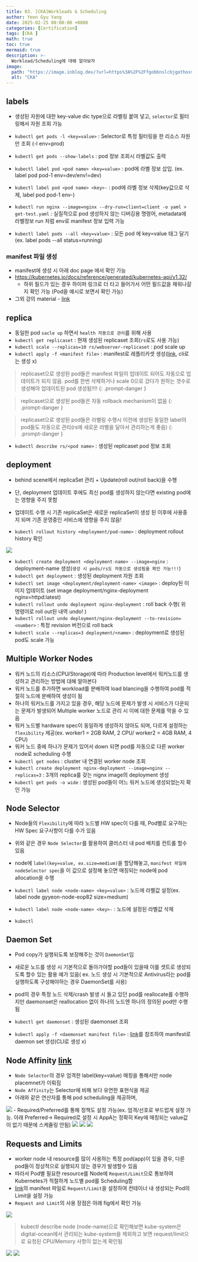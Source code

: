 ```yaml
---
title: 03. [CKA]Workloads & Scheduling
author: Yeon Gyu Yang
date: 2025-02-25 00:00:00 +0800
categories: [Certification]
tags: [CKA ]
math: true
toc: true
mermaid: true
description: >-
  Workload/Scheduling에 대해 알아보자
image:
  path: "https://image.inblog.dev/?url=https%3A%2F%2Ffgobbnslcbjgothosvni.supabase.co%2Fstorage%2Fv1%2Fobject%2Fpublic%2Fimages%2Ffeatured_image%2F2024-08-25T17%3A27%3A36.968Z-4e6c06c4-6921-46e5-9e24-888b926522af&w=750&q=75"
  alt: "CKA"
---
```


## labels
- 생성된 자원에 대한 key-value dic type으로 라벨링 붙여 넣고, `selector`로 필터링해서 자원 조회 가능

- `kubectl get pods -l <key=value>` : Selector로 특정 필터링을 한 리소스 자원만 조회 (-l env=prod)
- `kubectl get pods --show-labels` : pod 정보 조회시 라벨값도 출력
- `kubectl label pod <pod name> <key=value>` : pod에 라벨 정보 삽입. (ex. label pod pod-1 env=dev/env!=dev)
- `kubectl label pod <pod name> <key>-` : pod에 라벨 정보 삭제(key값으로 삭제, label pod pod-1 env-)
- `kubectl run nginx --image=nginx --dry-run=client=client -o yaml > get-test.yaml` : 실질적으로 pod 생성하지 않는 디버깅용 명령어, metadata에 라벨정보 run 처럼 env로 manifest 정보 입력 가능
- `kubectl label pods --all <key=value>` : 모든 pod 에 key=value 태그 달기 (ex. label pods --all status=running)

### manifest 파일 생성
- manifest에 생성 시 아래 doc page 에서 확인 가능
- https://kubernetes.io/docs/reference/generated/kubernetes-api/v1.32/
  - 하위 필드가 있는 경우 하이퍼 링크로 더 타고 들어가서 어떤 필드값을 채워나갈지 확인 가능 (Pod을 예시로 보면서 확인 가능)
- 그외 강의 material - [link](https://github.com/zealvora/certified-kubernetes-administrator/blob/master/Domain%201%20-%20Core%20Concepts/manifest-structure.md)

## replica
- 동일한 pod `sacle up` 하면서 `health 자동으로 관리`를 위해 사용
- `kubectl get replicaset` : 현재 생성된 replicaset 조회(`rs`로도 사용 가능)
- `kubectl scale --replicas=10 rs/webserver-replicaset` : pod scale up
- `kubectl apply -f <manifest file>` : manifest로 레플리카셋 생성([link](https://kubernetes.io/ko/docs/concepts/workloads/controllers/replicaset/), cli로는 생성 x)

> replicaset으로 생성된 pod들은 manifest 파일이 업데이트 되어도 자동으로 업데이트가 되지 않음. pod를 한번 삭제하거나 scale 0으로 갔다가 원하는 갯수로 생성해야 업데이트된  pod 생성됨!!!!
{: .prompt-danger }

> replicaset으로 생성된 pod들은 자동 rollback mechanism이 없음
{: .prompt-danger }

> replicaset으로 생성된 pod들은 라벨링 수행시 이전에 생성된 동일한 label의 pod들도 자동으로 관리(rs에 새로운 라벨을 달아서 관리하는게 좋음)
{: .prompt-danger }

- `kubectl describe rs/<pod name>` : 생성된 replicaset pod 정보 조회
 

## deployment
- behind scene에서 replicaSet 관리 + Update(roll out/roll back)을 수행 
- 단, deployment 업데이트 후에도 최신 pod를 생성하지 않는다면 existing pod에는 영향을 주지 못함
- 업데이트 수행 시 기존 replicaSet은 새로운 replicaSet이 생성 된 이후에 사용중지 되며 기존 운영중인 서비스에 영향을 주지 않음!

- `kubectl rollout history <deployment/pod-name>` : deployment rollout history 확인

<img src="/assets/img/post/cka/2.png">

- `kubectl create deployment <deployment-name> --image=nginx` : deployment-name 생성(`생성 시 pods/rs도 자동으로 생성됨을 확인 가능!!!`)
- `kubectl get deployment` : 생성된 deployment 자원 조회
- `kubectl set image <deployment/deployment-name> <image>` : deploy된 이미지 업데이트 (set image deployment/nginx-deployment nginx=httpd:latest)
- `kubectl rollout undo deployment nginx-deployment` : roll back 수행( 위 명령어로 roll out된 내역 undo! )
- `kubectl rollout undo deployment/nginx-deployment --to-revision=<number>` : 특정 revision 버전으로 roll back
- `kubectl scale --replicas=3 deployment/<name>` : deployment로 생성된 pod도 scale 가능

## Multiple Worker Nodes
- 워커 노드의 리소스(CPU/Storage)에 따라 Production level에서 워커노드를 생성하고 관리하는 방법에 대해 알아본다
- 워커 노드를 추가하면 workload를 분배하여 load blancing을 수행하여 pod를 적절히 노드에 분배하여 생성이 됨
- 하나의 워커노드를 가지고 있을 경우, 해당 노드에 문제가 발생 시 서비스가 다운되는 문제가 발생되어 Multiple worker 노드로 관리 시 이에 대한 문제를 막을 수 있음
- 워커 노드별 hardware spec이 동일하게 생성하지 않아도 되며, 다르게 설정하는 `flexibility` 제공(ex. worker1 = 2GB RAM, 2 CPU/ worker2 = 4GB RAM, 4 CPU)
- 워커 노드 중에 하나가 문제가 있어서 down 되면 pod를 자동으로 다른 worker node로 scheduling 수행
- `kubectl get nodes` : cluster 내 연결된 worker node 조회
- `kubectl create deployment nginx-deployment --image=nginx --replicas=3` : 3개의 replica를 갖는 nignx image의 deployment 생성
- `kubectl get pods -o wide` : 생성된 pod들이 어느 워커 노드에 생성되었는지 확인 가능

## Node Selector
- Node들의 `Flexibility`에 따라 노드별 HW spec이 다를 때, Pod별로 요구하는 HW Spec 요구사항이 다를 수가 있음
- 위와 같은 경우 `Node Selector`를 활용하여 클러스터 내 pod 배치를 컨트롤 할수 있음
- node에 `label(key=value, ex.size=medium)`을 할당해놓고, `manifest 파일에 nodeSelector spec`을 이 값으로 설정해 놓으면 매칭되는 node에 pod allocation을 수행

- `kubectl label node <node-name> <key=value>` : 노드에 라벨값 설정(ex. label node gyyeon-node-eop82 size=medium)
- `kubectl label node <node-name> <key>-` : 노드에 설정된 라벨값 삭제
- `kubectl `

## Daemon Set
- Pod copy가 실행되도록 보장해주는 것이 `DaemonSet`임
- 새로운 노드를 생성 시 기본적으로 돌아가야할 pod들이 있을때 이를 셋트로 생성되도록 할수 있는 활용 예가 있음( ex. 노드 생성 시 기본적으로 Antivirus라는 pod를 실행하도록 구성해야하는 경우 DaemonSet를 사용)
- pod의 경우 특정 노드 삭제/crash 발생 시 돌고 있던 pod를 reallocate를 수행하지만 daemonset은 reallocation 없이 하나의 노드엔 하나의 정의된 pod만 수행됨

- `kubectl get daemonset` : 생성된 daemonset 조회
- `kubectl apply -f <daemonset manifest file>` : [link](https://kubernetes.io/ko/docs/concepts/workloads/controllers/daemonset/)를 참조하여 manifest로 daemon set 생성(CLI로 생성 x)

## Node Affinity [link](https://kubernetes.io/ko/docs/tasks/configure-pod-container/assign-pods-nodes-using-node-affinity/)
- `Node Selector`의 경우 엄격한 label(key=value) 매칭을 통해서만 node placemnet가 이뤄짐
- `Node Affinity`는 Selector에 비해 보다 유연한 표현식을 제공
- 아래와 같은 연산자를 통해 pod scheduling을 제공하며,
<img src="/assets/img/post/cka/3.png">
- Required/Preferred를 통해 정책도 설정 가능(ex. 엄격/선호로 부드럽게 설정 가능. 아래 Preferred-> Required로 설정 시 AppA는 정확히 Key에 매칭되는 value값이 없기 때문에 스케쥴링 안됨)
<img src="/assets/img/post/cka/4.png">
<img src="/assets/img/post/cka/5.png">
<img src="/assets/img/post/cka/6.png">

## Requests and Limits 
- worker node 내 resource를 많이 사용하는 특정 pod(app)이 있을 경우, 다른 pod들이 정상적으로 실행되지 않는 경우가 발생할수 있음
- 따라서 Pod별 필요한 resource를 Node에 `Request/Limit`으로 통보하여 Kubernetes가 적절하게 노드별 pod를 Scheduling함
- [link](https://kubernetes.io/ko/docs/concepts/configuration/manage-resources-containers/)의 manifest 파일로 `Request/Limit`을 설정하여 컨테이너 내 생성되는 Pod의 Limit을 설정 가능
- `Request and Limit`의 사용 장점은 아래 fig에서 확인 가능

<img src="/assets/img/post/cka/7.png">

> kubectl describe node (node-name)으로 확인해보면 kube-system은 digital-ocean에서 관리되는 kube-system을 제외하고 보면 request/limit으로 요청된 CPU/Memory 사항이 없는게 확인됨 

<img src="/assets/img/post/cka/8.png">
<img src="/assets/img/post/cka/9.png">
